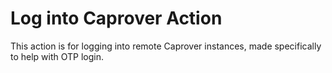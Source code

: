 # Log into Caprover Action

This action is for logging into remote Caprover instances, made specifically to help
with OTP login.

